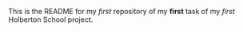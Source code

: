 This is the README for my *first* repository of my **first** task of my *first* Holberton School project.